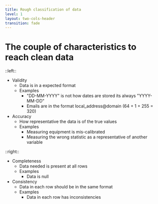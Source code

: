 ```yaml
---
title: Rough classification of data
level: 1
layout: two-cols-header
transition: fade
---
```


# The couple of characteristics to reach clean data

::left::
<v-clicks depth="2">

- Validity
    - Data is in a expected format
    - Examples
        - "DD-MM-YYYY" is not how dates are stored its always "YYYY-MM-DD"
        - Emails are in the format local_address@domain (64 + 1 + 255 = 320)
- Accuracy
    - How representative the data is of the true values
    - Examples
        - Measuring equipment is mis-calibrated
        - Measuring the wrong statistic as a representative of another variable
</v-clicks>
::right::
<v-clicks depth="2">

- Completeness
    - Data needed is present at all rows
    - Examples
        - Data is null
- Consistency
    - Data in each row should be in the same format
    - Examples
        - Data in each row has inconsistencies
</v-clicks>
